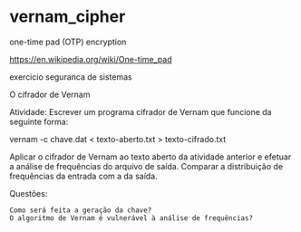 # vernam_cipher
one-time pad (OTP) encryption

https://en.wikipedia.org/wiki/One-time_pad


exercicio seguranca de sistemas


O cifrador de Vernam

Atividade: Escrever um programa cifrador de Vernam que funcione da seguinte forma:

vernam -c chave.dat < texto-aberto.txt > texto-cifrado.txt

Aplicar o cifrador de Vernam ao texto aberto da atividade anterior e efetuar a análise de frequências do arquivo de saída. Comparar a distribuição de frequências da entrada com a da saída.

Questões:

    Como será feita a geração da chave?
    O algoritmo de Vernam é vulnerável à análise de frequências?


